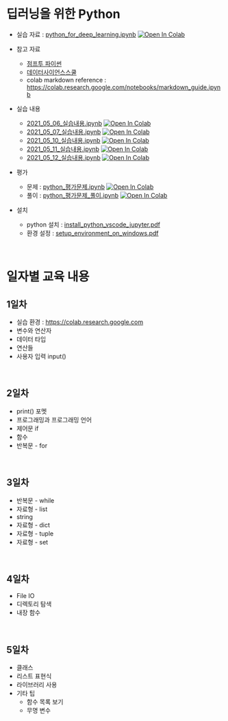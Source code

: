 # 딥러닝을 위한 Python

- 실습 자료 : [python_for_deep_learning.ipynb](python/python_for_deep_learning.ipynb) [![Open In Colab](https://colab.research.google.com/assets/colab-badge.svg)](https://colab.research.google.com/github/dhrim/hongik_2021/blob/master/material/python/python_for_deep_learning.ipynb)
- 참고 자료
  - [점프투 파이썬](https://wikidocs.net/book/1)
  - [데이터사이언스스쿨](https://datascienceschool.net/01%20python/02.00%202장%20파이썬%20기초%20문법.html)
  - colab markdown reference : https://colab.research.google.com/notebooks/markdown_guide.ipynb

- 실습 내용
  - [2021_05_06_실습내용.ipynb](python/practice/2021_05_06_실습내용.ipynb)  [![Open In Colab](https://colab.research.google.com/assets/colab-badge.svg)](https://colab.research.google.com/github/dhrim/hongik_2021/blob/master/material/python/practice/2021_05_06_실습내용.ipynb)
  - [2021_05_07_실습내용.ipynb](python/practice/2021_05_07_실습내용.ipynb)  [![Open In Colab](https://colab.research.google.com/assets/colab-badge.svg)](https://colab.research.google.com/github/dhrim/hongik_2021/blob/master/material/python/practice/2021_05_07_실습내용.ipynb)
  - [2021_05_10_실습내용.ipynb](python/practice/2021_05_10_실습내용.ipynb)  [![Open In Colab](https://colab.research.google.com/assets/colab-badge.svg)](https://colab.research.google.com/github/dhrim/hongik_2021/blob/master/material/python/practice/2021_05_10_실습내용.ipynb)
  - [2021_05_11_실습내용.ipynb](python/practice/2021_05_11_실습내용.ipynb)  [![Open In Colab](https://colab.research.google.com/assets/colab-badge.svg)](https://colab.research.google.com/github/dhrim/hongik_2021/blob/master/material/python/practice/2021_05_11_실습내용.ipynb)
  - [2021_05_12_실습내용.ipynb](python/practice/2021_05_12_실습내용.ipynb)  [![Open In Colab](https://colab.research.google.com/assets/colab-badge.svg)](https://colab.research.google.com/github/dhrim/hongik_2021/blob/master/material/python/practice/2021_05_12_실습내용.ipynb)

- 평가
    - 문제 : [python_평가문제.ipynb](python/practice/python_평가문제.ipynb)  [![Open In Colab](https://colab.research.google.com/assets/colab-badge.svg)](https://colab.research.google.com/github/dhrim/hongik_2021/blob/master/material/python/practice/python_평가문제.ipynb)
    - 풀이 : [python_평가문제_풀이.ipynb](python/practice/python_평가문제_풀이.ipynb)  [![Open In Colab](https://colab.research.google.com/assets/colab-badge.svg)](https://colab.research.google.com/github/dhrim/hongik_2021/blob/master/material/python/practice/python_평가문제_풀이.ipynb)

- 설치
    - python 설치 : [install_python_vscode_jupyter.pdf](install_python_vscode_jupyter.pdf)
    - 환경 설정 : [setup_environment_on_windows.pdf](python/setup_environment_on_windows.pdf)
<br>

# 일자별 교육 내용

## 1일차
- 실습 환경 : https://colab.research.google.com
- 변수와 연산자
- 데이터 타입
- 연산들
- 사용자 입력 input()

<br>

## 2일차
- print() 포멧
- 프로그래밍과 프로그래밍 언어
- 제어문 if
- 함수
- 반복문 - for

<br>

## 3일차
- 반복문 - while
- 자료형 - list
- string
- 자료형 - dict
- 자료형 - tuple
- 자료형 - set

<br>

## 4일차
- File IO
- 디렉토리 탐색
- 내장 함수

<br>

## 5일차
- 클래스
- 리스트 표현식
- 라이브러리 사용
- 기타 팁
  - 함수 목록 보기
  - 무명 변수


